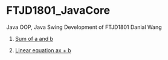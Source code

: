# FTJD1801_JavaCore
Java OOP, Java Swing Development of FTJD1801
Danial Wang

1. <a href = https://github.com/FASTTRACKSE/FTJD1801_JavaCore/blob/master/DanialWang/HelloWorld/src/fasttrackse/practice3/javahomework1.java>Sum of a and b</n>

2. <a href = https://github.com/FASTTRACKSE/FTJD1801_JavaCore/blob/master/DanialWang/HelloWorld/src/fasttrackse/practice3/javahomework2.java>Linear equation ax + b</n>
